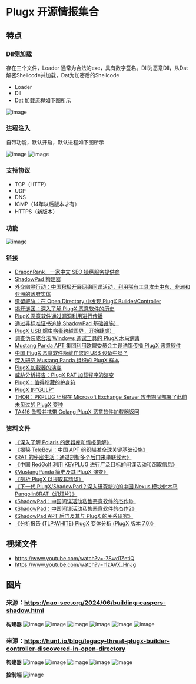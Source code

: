 # Plugx 开源情报集合

## 特点
### Dll侧加载
存在三个文件，Loader 通常为合法的exe，具有数字签名。Dll为恶意Dll，从Dat解密Shellcode并加载，Dat为加密后的Shellcode
- Loader 
- Dll 
- Dat 
加载流程如下图所示

![image](https://github.com/user-attachments/assets/e09636f0-c8af-42c4-9091-91dec8ee1a83)


### 进程注入
自带功能，默认开启，默认进程如下图所示   

![image](https://github.com/user-attachments/assets/3f9fd336-d62c-49d9-8c06-acfdac074e60)
![image](https://github.com/user-attachments/assets/a7845fba-cea6-42ca-8d01-7f5052eebba7)



### 支持协议
- TCP（HTTP）
- UDP
- DNS
- ICMP（14年以后版本才有）
- HTTPS（新版本）


### 功能
![image](https://github.com/user-attachments/assets/2cfc1fec-ed4b-4a0d-b137-cc7b9346d6ed)


### 链接
- [DragonRank，一家中文 SEO 操纵服务提供商](https://blog.talosintelligence.com/dragon-rank-seo-poisoning/)
- [ShadowPad 构建器](https://nao-sec.org/2024/06/building-caspers-shadow.html)
- [外交幽灵行动：中国积极开展网络间谍活动，利用稀有工具攻击中东、非洲和亚洲的政府实体](https://unit42.paloaltonetworks.com/operation-diplomatic-specter/)
- [遗留威胁：在 Open Directory 中发现 PlugX Builder/Controller](https://hunt.io/blog/legacy-threat-plugx-builder-controller-discovered-in-open-directory)
- [揭开谜团：深入了解 PlugX 恶意软件的历史](https://www.splunk.com/en_us/blog/security/unmasking-the-enigma-a-historical-dive-into-the-world-of-plugx-malware.html)
- [PlugX 恶意软件通过漏洞利用进行传播](https://asec.ahnlab.com/en/49097/)
- [通过非标准证书追踪 ShadowPad 基础设施）](https://hunt.io/blog/tracking-shadowpad-infrastructure-via-non-standard-certificates)
- [PlugX USB 蠕虫病毒跨越国界，开始肆虐）](https://news.sophos.com/en-us/2023/03/09/border-hopping-plugx-usb-worm/)
- [调查伪装成合法 Windows 调试工具的 PlugX 木马病毒](https://www.trendmicro.com/en_us/research/23/b/investigating-the-plugx-trojan-disguised-as-a-legitimate-windows.html)
- [Mustang Panda APT 集团利用欧盟委员会主题诱饵传播 PlugX 恶意软件](https://blog.eclecticiq.com/mustang-panda-apt-group-uses-european-commission-themed-lure-to-deliver-plugx-malware) 
- [中国 PlugX 恶意软件隐藏在您的 USB 设备中吗？](https://unit42.paloaltonetworks.com/plugx-variants-in-usbs/)
- [深入研究 Mustang Panda 组织的 PlugX 样本](https://kienmanowar.wordpress.com/2022/12/27/diving-into-a-plugx-sample-of-mustang-panda-group/)
- [PlugX 加载器的演变](https://engineers.ffri.jp/entry/2022/11/30/141346)
- [威胁分析报告：PlugX RAT 加载程序的演变](https://www.cybereason.com/blog/threat-analysis-report-plugx-rat-loader-evolution)
- [PlugX：值得珍藏的护身符](https://www.trellix.com/blogs/research/plugx-a-talisman-to-behold/)
- [PlugX 的“GULP”](https://cyberandramen.net/2022/01/06/a-gulp-of-plugx/)
- [THOR：PKPLUG 组织在 Microsoft Exchange Server 攻击期间部署了此前未见过的 PlugX 变种](https://unit42.paloaltonetworks.com/thor-plugx-variant/)
- [TA416 坠毁并携带 Golang PlugX 恶意软件加载器返回](https://www.proofpoint.com/us/blog/threat-insight/ta416-goes-ground-and-returns-golang-plugx-malware-loader)

### 资料文件
- [《深入了解 Polaris 的武器库和情报见解》](https://github.com/badboycxcc/Plugx/blob/main/2024-08-Sailing%20the%20Seven%20SEAs.pdf)   
- [《揭秘 TeleBoyi：中国 APT 组织瞄准全球关键基础设施》](https://github.com/badboycxcc/Plugx/blob/main/JSAC2024_1_8_yi-chin_yu-tung_en.pdf)
- [《RAT 的秘密生活：通过剖析多个后门来串联线索》](https://github.com/badboycxcc/Plugx/blob/main/JSAC2024_1_7_hara_nakajima_kawakami_en.pdf)
- [《中国 RedGolf 利用 KEYPLUG 进行广泛目标的间谍活动和窃取信息》](https://github.com/badboycxcc/Plugx/blob/main/cta-2023-0330.pdf)
- [《MustangPanda 简史及其 PlugX 演变》](https://github.com/badboycxcc/Plugx/blob/main/JSAC2023_2_LT4.pdf)
- [《剖析 PlugX 以提取其精华》](https://github.com/badboycxcc/Plugx/blob/main/Dissecting%2BPlugX%2Bto%2BExtract%2BIts%2BCrown%2BJewels.pdf)
- [《下一代 PlugX/ShadowPad？深入研究新兴的中国 Nexus 模块化木马 Pangolin8RAT（幻灯片）》](https://github.com/badboycxcc/Plugx/blob/main/AS-22-LeonSilvia-NextGenPlugXShadowPad.pdf)
- [《ShadowPad：中国间谍活动私售恶意软件的杰作1》](https://github.com/badboycxcc/Plugx/blob/main/D1T1%20-%20%20ShadowPad%20-%20A%20Masterpiece%20of%20Privately%20Sold%20Malware%20in%20Chinese%20Espionage%20-%20Yi-Jhen%20Hsieh%20%26%20Joey%20Chen.pdf)
- [《ShadowPad：中国间谍活动私售恶意软件的杰作2》](https://github.com/badboycxcc/Plugx/blob/main/SentinelOne_-SentinelLabs_ShadowPad_WP_V2.pdf)
- [《ShadowPad APT 后门及其与 PlugX 的关系研究》](https://github.com/badboycxcc/Plugx/blob/main/Study_of_the_ShadowPad_APT_backdoor_and_its_relation_to_PlugX_en.pdf)
- [《分析报告 (TLP:WHITE) PlugX 变体分析 (PlugX 版本 7.0)》](https://github.com/badboycxcc/Plugx/blob/main/tr-12-circl-plugx-analysis-v1.pdf)



## 视频文件
- https://www.youtube.com/watch?v=-7Swd1ZetiQ
- https://www.youtube.com/watch?v=r1zAVX_HnJg


## 图片
### 来源：https://nao-sec.org/2024/06/building-caspers-shadow.html
**构建器**
![image](https://github.com/user-attachments/assets/9174b4c3-d2d7-436b-83c7-6e699de01a60)
![image](https://github.com/user-attachments/assets/191661aa-ba71-45c4-b724-29023d70ab6f)
![image](https://github.com/user-attachments/assets/5ba6af06-5573-4558-97e6-206529fd0d38)
![image](https://github.com/user-attachments/assets/e75c38e0-8f43-414a-ab4b-c7feaa5d8043)
![image](https://github.com/user-attachments/assets/8a5c6dcc-4c04-4681-947d-38b90841f818)
![image](https://github.com/user-attachments/assets/7abdc0c7-cb39-4d59-9b05-fba01e751fb5)




### 来源：https://hunt.io/blog/legacy-threat-plugx-builder-controller-discovered-in-open-directory
**构建器**
![image](https://github.com/user-attachments/assets/8b8a05fc-3495-4e8d-8ce9-93da19c7f89c)
![image](https://github.com/user-attachments/assets/bac32282-3582-4b70-ad44-b373cff87f77)
![image](https://github.com/user-attachments/assets/fd40036e-9779-4ede-a89e-4ae419968842)
![image](https://github.com/user-attachments/assets/004f11a8-e5b4-4f52-a40f-df5289b8b12c)
![image](https://github.com/user-attachments/assets/a4c4be0f-9491-4da5-8c31-228b35a31d0a)


**控制端**
![image](https://github.com/user-attachments/assets/1acc5c80-bab9-42df-883b-7d5004f44c01)

